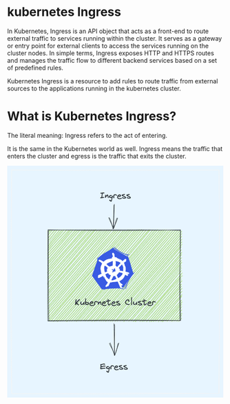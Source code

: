 # kubernetes Ingress
In Kubernetes, Ingress is an API object that acts as a front-end to route external traffic to services
running within the cluster. It serves as a gateway or entry point for external clients to access the services
running on the cluster nodes. In simple terms, Ingress exposes HTTP and HTTPS routes and manages the traffic
flow to different backend services based on a set of predefined rules.

Kubernetes Ingress is a resource to add rules to route traffic from external sources to the applications 
running in the kubernetes cluster.

# What is Kubernetes Ingress?

The literal meaning: Ingress refers to the act of entering.

It is the same in the Kubernetes world as well. Ingress means the traffic that enters the cluster and egress
is the traffic that exits the cluster.

![Kubernetes Ingress Egress](https://github.com/balusena/kubernetes-for-devops/blob/main/07-Kubernetes%20Ingress/kubernetes_ingress_egress.png)